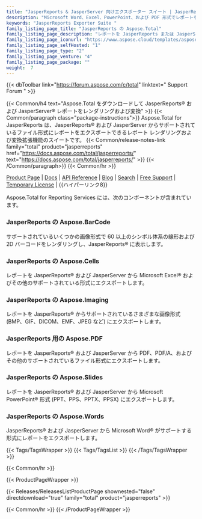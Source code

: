 ```yaml
---
title: "JasperReports & JasperServer 向けエクスポーター スイート | JasperReports の Aspose.Total"
description: "Microsoft Word、Excel、PowerPoint、および PDF 形式でレポートをエクスポートできる JasperReports エクスポーター。 Aspose.Total for JasperReports ファミリのエクスポーターの 1 つは、エクスポートされたファイルにバーコードを追加する機能も提供します。"
keywords: "JasperReports Exporter Suite "
family_listing_page_title: "JasperReports の Aspose.Total"
family_listing_page_description: "レポートを JasperReports または JasperServer から Word、Excel、PowerPoint、およびその他の形式にエクスポートします。"
family_listing_page_iconurl: "https://www.aspose.cloud/templates/aspose/App_Themes/V3/images/total/272x272/aspose_total-for-jasperreports-min.png"
family_listing_page_selfHosted: "1"
family_listing_page_type: "2"
family_listing_page_venture: "4"
family_listing_page_package: ""
weight:  7
---
```


{{< dbToolbar link="https://forum.aspose.com/c/total" linktext=" Support Forum " >}}

{{< Common/h4 text="Aspose.Total をダウンロードして JasperReports® および JasperServer® レポートをレンダリングおよび変換"  >}}
{{< Common/paragraph class="package-instructions">}}
Aspose.Total for JasperReports は、JasperReports® および JasperServer からサポートされているファイル形式にレポートをエクスポートできるレポート レンダリングおよび変換拡張機能のスイートです。
{{< Common/release-notes-link family="total" product="jasperreports" href="https://docs.aspose.com/total/jasperreports/" text="https://docs.aspose.com/total/jasperreports/"  >}}
{{< /Common/paragraph>}}
{{< Common/hr >}}

[Product Page](https://products.aspose.com/total/jasperreports/) | [Docs](https://docs.aspose.com/total/jasperreports/) | [API Reference](https://reference.aspose.com/) | [Blog](https://blog.aspose.com/categories/aspose.total-product-family/) | [Search](https://search.aspose.com/) | [Free Support](https://forum.aspose.com/c/total/7) | [Temporary License](https://purchase.aspose.com/temporary-license) | {{ハイパーリンク8}}

Aspose.Total for Reporting Services には、次のコンポーネントが含まれています。

### JasperReports の Aspose.BarCode

サポートされているいくつかの画像形式で 60 以上のシンボル体系の線形および 2D バーコードをレンダリングし、JasperReports® に表示します。

### JasperReports の Aspose.Cells

レポートを JasperReports® および JasperServer から Microsoft Excel® およびその他のサポートされている形式にエクスポートします。

### JasperReports の Aspose.Imaging

レポートを JasperReports® からサポートされているさまざまな画像形式 (BMP、GIF、DICOM、EMF、JPEG など) にエクスポートします。

### JasperReports 用の Aspose.PDF

レポートを JasperReports® および JasperServer から PDF、PDF/A、およびその他のサポートされているファイル形式にエクスポートします。

### JasperReports の Aspose.Slides

レポートを JasperReports® および JasperServer から Microsoft PowerPoint® 形式 (PPT、PPS、PPTX、PPSX) にエクスポートします。

### JasperReports の Aspose.Words

JasperReports® および JasperServer から Microsoft Word® がサポートする形式にレポートをエクスポートします。

{{< Tags/TagsWrapper >}}
 {{< Tags/TagsList >}}
{{< /Tags/TagsWrapper >}}

{{< Common/hr >}}

{{< ProductPageWrapper >}}
<!-- ReleasesListProductPage-->
   {{< Releases/ReleasesListProductPage shownested="false"  directdownload="true" family="total" product="jasperreports" >}}
<!-- /ReleasesListProductPage-->
{{< Common/hr >}}
{{< /ProductPageWrapper >}}

